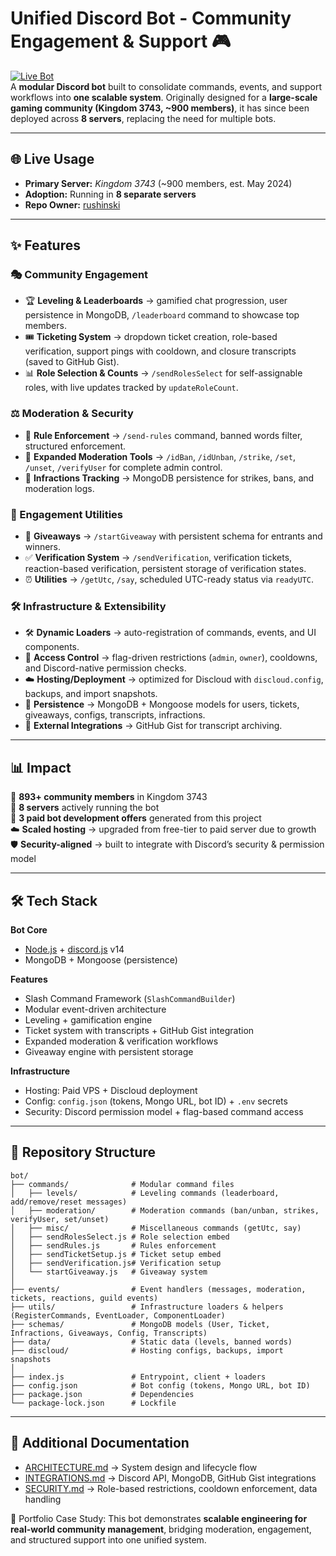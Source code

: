 # Unified Discord Bot - Community Engagement & Support 🎮

[![Live Bot](https://img.shields.io/badge/Live-Active-green?logo=discord)](https://discord.com/)  
A **modular Discord bot** built to consolidate commands, events, and support workflows into **one scalable system**.
Originally designed for a **large-scale gaming community (Kingdom 3743, ~900 members)**, it has since been deployed across **8 servers**, replacing the need for multiple bots.

---

## 🌐 Live Usage

- **Primary Server:** *Kingdom 3743* (~900 members, est. May 2024)  
- **Adoption:** Running in **8 separate servers**  
- **Repo Owner:** [rushinski](https://github.com/rushinski)

---

## ✨ Features

### 🎭 Community Engagement
- 🏆 **Leveling & Leaderboards** → gamified chat progression, user persistence in MongoDB, `/leaderboard` command to showcase top members.
- 🎟️ **Ticketing System** → dropdown ticket creation, role-based verification, support pings with cooldown, and closure transcripts (saved to GitHub Gist).
- 📊 **Role Selection & Counts** → `/sendRolesSelect` for self-assignable roles, with live updates tracked by `updateRoleCount`.

### ⚖️ Moderation & Security
- 🚫 **Rule Enforcement** → `/send-rules` command, banned words filter, structured enforcement.
- 🔨 **Expanded Moderation Tools** → `/idBan`, `/idUnban`, `/strike`, `/set`, `/unset`, `/verifyUser` for complete admin control.
- 📝 **Infractions Tracking** → MongoDB persistence for strikes, bans, and moderation logs.

### 🎉 Engagement Utilities
- 🎁 **Giveaways** → `/startGiveaway` with persistent schema for entrants and winners.
- ✅ **Verification System** → `/sendVerification`, verification tickets, reaction-based verification, persistent storage of verification states.
- ⏰ **Utilities** → `/getUtc`, `/say`, scheduled UTC-ready status via `readyUTC`.

### 🛠️ Infrastructure & Extensibility
- 🛠️ **Dynamic Loaders** → auto-registration of commands, events, and UI components.
- 🔐 **Access Control** → flag-driven restrictions (`admin`, `owner`), cooldowns, and Discord-native permission checks.
- ☁️ **Hosting/Deployment** → optimized for Discloud with `discloud.config`, backups, and import snapshots.
- 📂 **Persistence** → MongoDB + Mongoose models for users, tickets, giveaways, configs, transcripts, infractions.
- 🔗 **External Integrations** → GitHub Gist for transcript archiving.

---

## 📊 Impact

👥 **893+ community members** in Kingdom 3743  
🤖 **8 servers** actively running the bot  
💼 **3 paid bot development offers** generated from this project  
☁️ **Scaled hosting** → upgraded from free-tier to paid server due to growth  
🛡️ **Security-aligned** → built to integrate with Discord’s security & permission model

---

## 🛠 Tech Stack

**Bot Core**
- [Node.js](https://nodejs.org/) + [discord.js](https://discord.js.org/) v14
- MongoDB + Mongoose (persistence)

**Features**
- Slash Command Framework (`SlashCommandBuilder`)
- Modular event-driven architecture
- Leveling + gamification engine
- Ticket system with transcripts + GitHub Gist integration
- Expanded moderation & verification workflows
- Giveaway engine with persistent storage

**Infrastructure**
- Hosting: Paid VPS + Discloud deployment  
- Config: `config.json` (tokens, Mongo URL, bot ID) + `.env` secrets  
- Security: Discord permission model + flag-based command access

---

## 📂 Repository Structure

```text
bot/
├── commands/              # Modular command files
│   ├── levels/            # Leveling commands (leaderboard, add/remove/reset messages)
│   ├── moderation/        # Moderation commands (ban/unban, strikes, verifyUser, set/unset)
│   ├── misc/              # Miscellaneous commands (getUtc, say)
│   ├── sendRolesSelect.js # Role selection embed
│   ├── sendRules.js       # Rules enforcement
│   ├── sendTicketSetup.js # Ticket setup embed
│   ├── sendVerification.js# Verification setup
│   └── startGiveaway.js   # Giveaway system
│
├── events/                # Event handlers (messages, moderation, tickets, reactions, guild events)
├── utils/                 # Infrastructure loaders & helpers (RegisterCommands, EventLoader, ComponentLoader)
├── schemas/               # MongoDB models (User, Ticket, Infractions, Giveaways, Config, Transcripts)
├── data/                  # Static data (levels, banned words)
├── discloud/              # Hosting configs, backups, import snapshots
│
├── index.js               # Entrypoint, client + loaders
├── config.json            # Bot config (tokens, Mongo URL, bot ID)
├── package.json           # Dependencies
└── package-lock.json      # Lockfile
```

---

## 📖 Additional Documentation

- [ARCHITECTURE.md](./ARCHITECTURE.md) → System design and lifecycle flow  
- [INTEGRATIONS.md](./INTEGRATIONS.md) → Discord API, MongoDB, GitHub Gist integrations  
- [SECURITY.md](./SECURITY.md) → Role-based restrictions, cooldown enforcement, data handling

📌 Portfolio Case Study: This bot demonstrates **scalable engineering for real-world community management**, bridging moderation, engagement, and structured support into one unified system.
